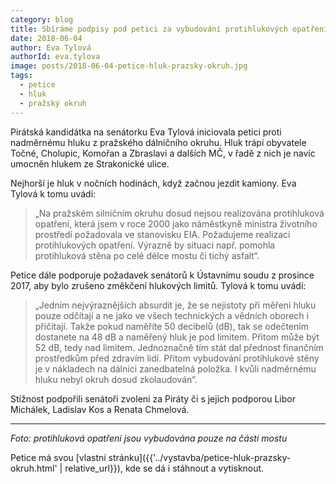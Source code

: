 ```yaml
---
category: blog
title: Sbíráme podpisy pod petici za vybudování protihlukových opatření na pražském dálničním okruhu
date: 2018-06-04
author: Eva Tylová
authorId: eva.tylova
image: posts/2018-06-04-petice-hluk-prazsky-okruh.jpg
tags:
  - petice
  - hluk
  - pražský okruh
---
```


Pirátská kandidátka na senátorku Eva Tylová iniciovala petici proti nadměrnému hluku z pražského dálničního okruhu. Hluk trápí obyvatele Točné, Cholupic, Komořan a Zbraslavi a dalších MČ, v řadě z nich je navíc umocněn hlukem ze Strakonické ulice.

Nejhorší je hluk v nočních hodinách, když začnou jezdit kamiony. Eva Tylová k tomu uvádí:

> „Na pražském silničním okruhu dosud nejsou realizována protihluková opatření, která jsem v roce 2000 jako náměstkyně ministra životního prostředí požadovala ve stanovisku EIA. Požadujeme realizaci protihlukových opatření. Výrazně by situaci např. pomohla protihluková stěna po celé délce mostu či tichý asfalt“.

Petice dále podporuje požadavek senátorů k Ústavnímu soudu z prosince 2017, aby bylo zrušeno změkčení hlukových limitů. Tylová k tomu uvádí:

> „Jedním nejvýraznějších absurdit je, že se nejistoty při měření hluku pouze odčítají a ne jako ve všech technických a vědních oborech i přičítají. Takže pokud naměříte 50 decibelů (dB), tak se odečtením dostanete na 48&nbsp;dB a naměřený hluk je pod limitem. Přitom může být 52&nbsp;dB, tedy nad limitem. Jednoznačně tím stát dal přednost finančním prostředkům před zdravím lidí. Přitom vybudování protihlukové stěny je v nákladech na dálnici zanedbatelná položka. I kvůli nadměrnému hluku nebyl okruh dosud zkolaudován“.

Stížnost podpořili senátoři zvolení za Piráty či s jejich podporou Libor Michálek, Ladislav Kos a Renata Chmelová.

- - -

_Foto: protihluková opatření jsou vybudována pouze na části mostu_

Petice má svou [vlastní stránku]({{'../vystavba/petice-hluk-prazsky-okruh.html' | relative_url}}), kde se dá i stáhnout a vytisknout.


